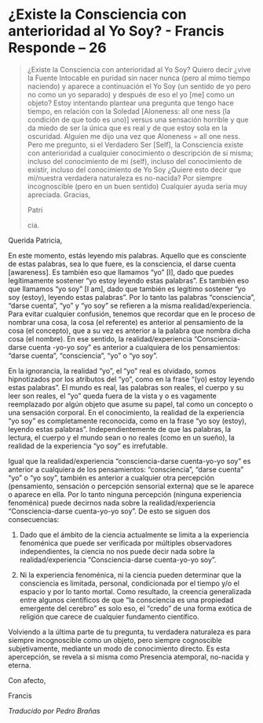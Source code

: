 # ¿Existe la Consciencia con anterioridad al Yo Soy? - Francis Responde – 26

>¿Existe la Consciencia con anterioridad al Yo Soy? Quiero decir ¿vive la Fuente Intocable en puridad sin nacer nunca (pero al mimo tiempo naciendo) y aparece a continuación el Yo Soy (un sentido de yo pero no como un yo separado) y después de eso el yo [me] como un objeto? Estoy intentando plantear una pregunta que tengo hace tiempo, en relación con la Soledad [Aloneness: all one ness (la condición de que todo es uno)] versus una sensación horrible y que da miedo de ser la única que es real y de que estoy sola en la oscuridad. Alguien me dijo una vez que Aloneness = all one ness. Pero me pregunto, si el Verdadero Ser [Self], la Consciencia existe con anterioridad a cualquier conocimiento o descripción de si misma; incluso del conocimiento de mi (self), incluso del conocimiento de existir, incluso del conocimiento de Yo Soy ¿Quiere esto decir que mi/nuestra verdadera naturaleza es no-nacida? Por siempre incognoscible (pero en un buen sentido) Cualquier ayuda sería muy apreciada. Gracias,
>
>Patri
>
>cia.

Querida Patricia,

En este momento, estás leyendo mis palabras. Aquello que es consciente de estas palabras, sea lo que fuere, es la consciencia, el darse cuenta [awareness]. Es también eso que llamamos “yo” [I], dado que puedes legítimamente sostener “yo estoy leyendo estas palabras”. Es también eso que llamamos “yo soy” [I am], dado que también es legítimo sostener “yo soy (estoy), leyendo estas palabras”. Por lo tanto las palabras “consciencia”, “darse cuenta”, “yo” y “yo soy” se refieren a la misma realidad/experiencia. Para evitar cualquier confusión, tenemos que recordar que en le proceso de nombrar una cosa, la cosa (el referente) es anterior al pensamiento de la cosa (el concepto), que a su vez es anterior a la palabra que nombra dicha cosa (el nombre). En ese sentido, la realidad/experiencia “Consciencia-darse cuenta -yo-yo soy” es anterior a cualquiera de los pensamientos: “darse cuenta”, “consciencia”, “yo” o “yo soy”.

En la ignorancia, la realidad “yo”, el “yo” real es olvidado, somos hipnotizados por los atributos del “yo”, como en la frase “(yo) estoy leyendo estas palabras”. El mundo es real, las palabras son reales, el cuerpo y su leer son reales, el “yo” queda fuera de la vista y o es vagamente reemplazado por algún objeto que asume su papel, tal como un concepto o una sensación corporal. En el conocimiento, la realidad de la experiencia “yo soy” es completamente reconocida, como en la frase “yo soy (estoy), leyendo estas palabras”. Independientemente de que las palabras, la lectura, el cuerpo y el mundo sean o no reales (como en un sueño), la realidad de la experiencia “yo soy” es irrefutable.

Igual que la realidad/experiencia “consciencia-darse cuenta-yo-yo soy” es anterior a cualquiera de los pensamientos: “consciencia”, “darse cuenta” “yo” o “yo soy”, también es anterior a cualquier otra percepción (pensamiento, sensación o percepción sensorial externa) que se le aparece o aparece en ella. Por lo tanto ninguna percepción (ninguna experiencia fenoménica) puede decirnos nada sobre la realidad/experiencia “Consciencia-darse cuenta-yo-yo soy”. De esto se siguen dos consecuencias:

1. Dado que el ámbito de la ciencia actualmente se limita a la experiencia fenoménica que puede ser verificada por múltiples observadores independientes, la ciencia no nos puede decir nada sobre la realidad/experiencia “Consciencia-darse cuenta-yo-yo soy”.

2. Ni la experiencia fenoménica, ni la ciencia pueden determinar que la consciencia es limitada, personal, condicionada por el tiempo y/o el espacio y por lo tanto mortal. Como resultado, la creencia generalizada entre algunos científicos de que “la consciencia es una propiedad emergente del cerebro” es solo eso, el “credo” de una forma exótica de religión que carece de cualquier fundamento científico.

Volviendo a la última parte de tu pregunta, tu verdadera naturaleza es para siempre incognoscible como un objeto, pero siempre cognoscible subjetivamente, mediante un modo de conocimiento directo. Es esta apercepción, se revela a si misma como Presencia atemporal, no-nacida y eterna.

Con afecto,

Francis

_Traducido por Pedro Brañas_

